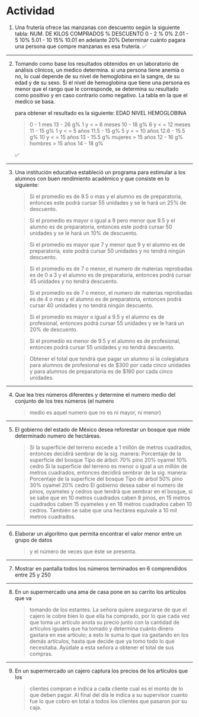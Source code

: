 # Actividad

1. Una frutería ofrece las manzanas con descuento según la siguiente tabla:
   NUM. DE KILOS COMPRADOS % DESCUENTO
   0 - 2 % 0%
   2.01 - 5 10%
   5.01 - 10 15%
   10.01 en adelante 20%
   Determinar cuánto pagara una persona que compre manzanas es esa frutería.
   ✅

---

2. Tomando como base los resultados obtenidos en un laboratorio de análisis clínicos, un medico determina.
   si una persona tiene anemia o no, lo cual depende de su nivel de hemoglobina en la sangre, de su edad y de su sexo. Si el nivel de hemoglobina que tiene una persona es menor que el rango que le corresponde, se determina su resultado como positivo y en caso contrario como negativo. La tabla en la que el medico se basa.

   para obtener el resultado es la siguiente:
   EDAD NIVEL HEMOGLOBINA

   > 0 - 1 mes 13 - 26 g%
   > 1 y < = 6 meses 10 - 18 g%
   > 6 y < = 12 meses 11 - 15 g%
   > 1 y < = 5 años 11.5 - 15 g%
   > 5 y < = 10 años 12.6 - 15.5 g%
   > 10 y < = 15 años 13 - 15.5 g%
   > mujeres > 15 años 12 - 16 g%
   > hombres > 15 años 14 - 18 g%

   ✅

---

3. Una institución educativa estableció un programa para estimular a los alumnos con buen
   rendimiento académico y que consiste en lo siguiente:

   > Si el promedio es de 9.5 o mas y el alumno es de preparatoria, entonces este podrá cursar 55 unidades y se le hará un 25% de descuento.

   > Si el promedio es mayor o igual a 9 pero menor que 9.5 y el alumno es de preparatoria, entonces este podrá cursar 50 unidades y se le hará un 10% de descuento.

   > Si el promedio es mayor que 7 y menor que 9 y el alumno es de preparatoria, este podrá cursar 50 unidades y no tendrá ningún descuento.

   > Si el promedio es de 7 o menor, el numero de materias reprobadas es de 0 a 3 y el alumno es de preparatoria, entonces podrá cursar 45 unidades y no tendrá descuento.

   > Si el promedio es de 7 o menor, el numero de materias reprobadas es de 4 o mas y el alumno es de preparatoria, entonces podrá cursar 40 unidades y no tendrá ningún descuento.

   > Si el promedio es mayor o igual a 9.5 y el alumno es de profesional, entonces podrá cursar 55 unidades y se le hará un 20% de descuento.

   > Si el promedio es menor de 9.5 y el alumno es de profesional, entonces podrá cursar 55 unidades y no tendrá descuento.

   > Obtener el total que tendrá que pagar un alumno si la colegiatura para alumnos de profesional es de $300 por cada cinco unidades y para alumnos de preparatoria es de $180 por cada cinco unidades.

---

4. Que lea tres números diferentes y determine el numero medio del conjunto de los tres números (el numero
   > medio es aquel numero que no es ni mayor, ni menor)

---

5. El gobierno del estado de México desea reforestar un bosque que mide determinado numero de hectáreas.
   > Si la superficie del terreno excede a 1 millón de metros cuadrados, entonces decidirá sembrar de la sig.
   > manera:
   > Porcentaje de la superficie del bosque Tipo de árbol:
   > 70% pino
   > 20% oyamel
   > 10% cedro
   > Si la superficie del terreno es menor o igual a un millón de metros cuadrados, entonces decidirá
   > sembrar de la sig. manera:
   > Porcentaje de la superficie del bosque Tipo de árbol
   > 50% pino
   > 30% oyamel
   > 20% cedro
   > El gobierno desea saber el numero de pinos, oyameles y cedros que tendrá que sembrar en el bosque,
   > si se sabe que en 10 metros cuadrados caben 8 pinos, en 15 metros cuadrados caben 15 oyameles
   > y en 18 metros cuadrados caben 10 cedros. También se sabe que una hectárea equivale a 10 mil
   > metros cuadrados.

---

6. Elaborar un algoritmo que permita encontrar el valor menor entre un grupo de datos
   > y el número de veces que éste se presenta.

---

7. Mostrar en pantalla todos los números terminados en 6 comprendidos entre 25 y 250

---

8. En un supermercado una ama de casa pone en su carrito los artículos que va
   > tomando de los estantes. La señora quiere asegurarse de que el cajero le cobre
   > bien lo que ella ha comprado, por lo que cada vez que toma un artículo anota su
   > precio junto con la cantidad de artículos iguales que ha tomado y determina
   > cuánto dinero gastara en ese artículo; a esto le suma lo que ira gastando en los
   > demás artículos, hasta que decide que ya tomo todo lo que necesitaba. Ayúdale
   > a esta señora a obtener el total de sus compras.

---

9. En un supermercado un cajero captura los precios de los artículos que los
   > clientes compran e indica a cada cliente cual es el monto de lo que deben
   > pagar. Al final del día le indica a su supervisor cuanto fue lo que cobro en total a
   > todos los clientes que pasaron por su caja.
